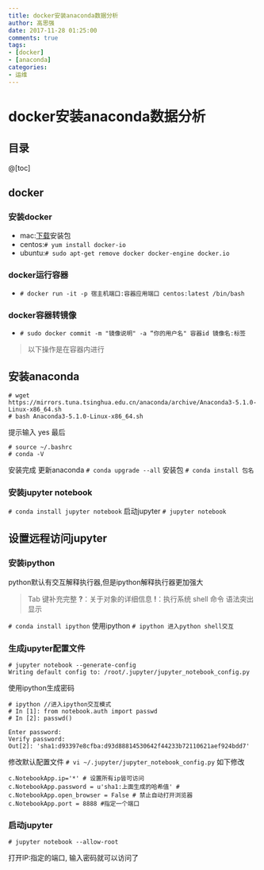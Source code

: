 ```yaml
---
title: docker安装anaconda数据分析
author: 高思强
date: 2017-11-28 01:25:00
comments: true
tags:
- [docker]
- [anaconda]
categories:
- 运维
---
```

# docker安装anaconda数据分析
## 目录
@[toc]
## docker
### 安装docker
- mac:[下载](https://www.docker.com/community-edition#/mac)安装包
- centos:```# yum install docker-io```
- ubuntu:```# sudo apt-get remove docker docker-engine docker.io```
### docker运行容器
- ```# docker run -it -p 宿主机端口:容器应用端口 centos:latest /bin/bash```
### docker容器转镜像
- ```# sudo docker commit -m "镜像说明" -a “你的用户名" 容器id 镜像名:标签```

> 以下操作是在容器内进行
## 安装anaconda
```
# wget https://mirrors.tuna.tsinghua.edu.cn/anaconda/archive/Anaconda3-5.1.0-Linux-x86_64.sh
# bash Anaconda3-5.1.0-Linux-x86_64.sh
```
提示输入 yes
最后
```
# source ~/.bashrc
# conda -V
```
安装完成
更新anaconda
```# conda upgrade --all```
安装包
```# conda install 包名```

### 安装jupyter notebook
```# conda install jupyter notebook```
启动jupyter
```# jupyter notebook```

## 设置远程访问jupyter
### 安装ipython
python默认有交互解释执行器,但是ipython解释执行器更加强大

> Tab 键补充完整
> **?**：关于对象的详细信息
> **!**：执行系统 shell 命令
> 语法突出显示

```# conda install ipython```
使用ipython
```# ipython 进入python shell交互```

### 生成jupyter配置文件
```
# jupyter notebook --generate-config
Writing default config to: /root/.jupyter/jupyter_notebook_config.py
```
使用ipython生成密码
```
# ipython //进入ipython交互模式
# In [1]: from notebook.auth import passwd
# In [2]: passwd()

Enter password: 
Verify password: 
Out[2]: 'sha1:d93397e8cfba:d93d88814530642f44233b72110621aef924bdd7'
```
修改默认配置文件
```# vi ~/.jupyter/jupyter_notebook_config.py```
如下修改
```
c.NotebookApp.ip='*' # 设置所有ip皆可访问
c.NotebookApp.password = u'sha1:上面生成的哈希值' # 
c.NotebookApp.open_browser = False # 禁止自动打开浏览器
c.NotebookApp.port = 8888 #指定一个端口
```


### 启动jupyter
```# jupyter notebook --allow-root```

打开IP:指定的端口, 输入密码就可以访问了

